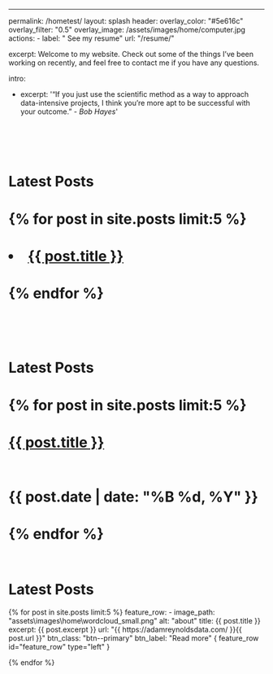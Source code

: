 ---
permalink: /hometest/
layout: splash
header:
  overlay_color: "#5e616c"
  overlay_filter: "0.5"
  overlay_image: /assets/images/home/computer.jpg
  actions:
    - label: "<i class='fas fa-file'></i>  See my resume"
      url: "/resume/"

excerpt: 
  Welcome to my website. Check out some of the things I’ve been working on recently, and feel free to contact me if you have any questions.<br>

intro:  
  - excerpt: '“If you just use the scientific method as a way to approach data-intensive projects, I think you’re more apt to be successful with your outcome.” *-* *Bob Hayes*'



# <br>
# <h1>Latest Posts</h1>
# {% for post in site.posts limit:5 %}
# <li><a href="{{ https://adamreynoldsdata.com/ }}{{ post.url }}">{{ post.title }}</a></li>  
# {% endfor %}

# <br>
# <h1>Latest Posts</h1>
# {% for post in site.posts limit:5 %}
# <a href="{{ https://adamreynoldsdata.com/ }}{{ post.url }}">{{ post.title }}</a> 
# <br>{{ post.date | date: "%B %d, %Y" }}
# {% endfor %}


<br>
<h1>Latest Posts</h1>
{% for post in site.posts limit:5 %}
  feature_row:
  - image_path: "assets\images\home\wordcloud_small.png"
    alt: "about"
    title: {{ post.title }}
    excerpt: {{ post.excerpt }}
    url: "{{ https://adamreynoldsdata.com/ }}{{ post.url }}"
    btn_class: "btn--primary"
    btn_label: "Read more"
  { feature_row id="feature_row" type="left" }

{% endfor %}
